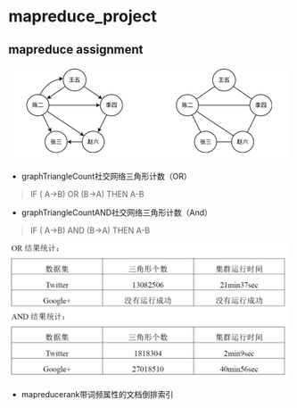 # mapreduce_project
## mapreduce assignment

![社交网络图](/triangle.png)

* graphTriangleCount社交网络三角形计数（OR）

> IF ( A→B) OR (B→A) THEN A-B

* graphTriangleCountAND社交网络三角形计数（And）

> IF ( A→B) AND (B→A) THEN A-B

![结果统计][1]

* mapreducerank带词频属性的文档倒排索引


  [1]: https://github.com/demeiyan/mapreduce_project/blob/master/triangleCount.PNG